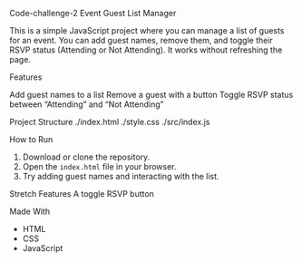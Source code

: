 Code-challenge-2
 Event Guest List Manager

This is a simple JavaScript project where you can manage a list of guests for an event. You can add guest names, remove them, and toggle their RSVP status (Attending or Not Attending). It works without refreshing the page.

   Features

 Add guest names to a list
 Remove a guest with a button
 Toggle RSVP status between “Attending” and “Not Attending”

 Project Structure
./index.html
./style.css
./src/index.js


 How to Run

1. Download or clone the repository.
2. Open the `index.html` file in your browser.
3. Try adding guest names and interacting with the list.

Stretch Features 
A toggle RSVP button


 Made With

- HTML
- CSS
- JavaScript 



